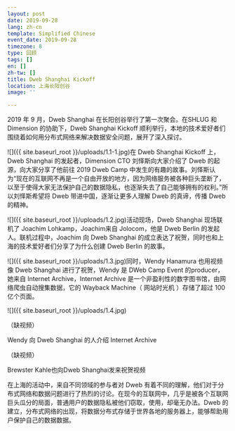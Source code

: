```yaml
---
layout: post
date: 2019-09-28
lang: zh-cn
template: Simplified Chinese
event_date: 2019-09-28
timezone: 8
type: 回顾
tags: []
en: []
zh-tw: []
title: Dweb Shanghai Kickoff
location: 上海长阳创谷
image: ''

---
```

2019 年 9 月，Dweb Shanghai 在长阳创谷举行了第一次聚会。在SHLUG 和 Dimension 的协助下，Dweb Shanghai Kickoff 顺利举行，本地的技术爱好者们围绕着如何用分布式网络来解决数据安全问题，展开了深入探讨。

![]({{ site.baseurl_root }}/uploads/1.1-1.jpg)在 Dweb Shanghai Kickoff 上，Dweb Shanghai 的发起者，Dimension CTO 刘怿斯向大家介绍了 Dweb 的起源，向大家分享了他前往 2019 Dweb Camp 中发生的有趣的故事。刘怿斯认为“现在的互联网不再是一个自由开放的地方，因为网络服务被各种巨头垄断了，以至于使得大家无法保护自己的数据隐私，也逐渐失去了自己能够拥有的权利。”所以刘怿斯希望将 Dweb 带进中国，逐渐让更多人理解 Dweb 的真谛，传播 Dweb 的精神。

![]({{ site.baseurl_root }}/uploads/1.2.jpg)活动现场，Dweb Shanghai 现场联机了 Joachim Lohkamp，Joachim来自 Jolocom，他是 Dweb Berlin 的发起人。联机过程中，Joachim 向 Dweb Shanghai 的成立表达了祝贺，同时也和上海的技术爱好者们分享了为什么创建 Dweb Berlin 的故事。

![]({{ site.baseurl_root }}/uploads/1.3.jpg)同时，Wendy Hanamura 也用视频像 Dweb Shanghai 进行了祝贺，Wendy 是 DWeb Camp Event 的producer，她来自 Internet Archive，Internet Archive 是一个非盈利性的数字图书馆，由网络爬虫自动搜集数据，它的 Wayback Machine（ 网站时光机 ）存储了超过 100 亿个页面。

![]({{ site.baseurl_root }}/uploads/1.4.jpg)

（缺视频）

Wendy 向 Dweb Shanghai 的人介绍 Internet Archive

（缺视频）

Brewster Kahle也向Dweb Shanghai发来祝贺视频

在上海的活动中，来自不同领域的参与者对 Dweb 有着不同的理解，他们对于分布式网络和数据问题进行了热烈的讨论。在现今的互联网中，几乎是被各个互联网巨头瓜分的局面，普通用户的数据隐私被他们窃取，使用，却毫无办法。Dweb 的建立，分布式网络的出现，将数据分布式存储于世界各地的服务器上，能够帮助用户保护自己的数据数据。